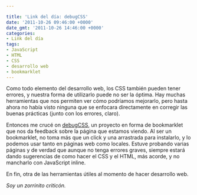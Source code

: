 ```yaml
---

title: 'Link del día: debugCSS'
date: '2011-10-26 09:46:00 +0000'
date_gmt: '2011-10-26 14:46:00 +0000'
categories:
- Link del día
tags:
- JavaScript
- HTML
- CSS
- desarrollo web
- bookmarklet
---
```


Como todo elemento del desarrollo web, los CSS también pueden tener errores, y nuestra forma de utilizarlo puede no ser la óptima. Hay muchas herramientas que nos permiten ver cómo podríamos mejorarlo, pero hasta ahora no había visto ninguna que se enfocara directamente en corregir las buenas prácticas (junto con los errores, claro).

Entonces me crucé on [debugCSS](http://yahoo.github.com/debugCSS/), un proyecto en forma de bookmarklet que nos da feedback sobre la página que estamos viendo. Al ser un bookmarklet, no toma más que un click y una arrastrada para instalarlo, y lo podemos usar tanto en páginas web como locales. Estuve probando varias páginas y de verdad que aunque no tenga errores graves, siempre estará dando sugerencias de como hacer el CSS y el HTML, más acorde, y no mancharlo con JavaScript inline.

En fin, otra de las herramientas útiles al momento de hacer desarrollo web.

_Soy un zorrinito criticón._
